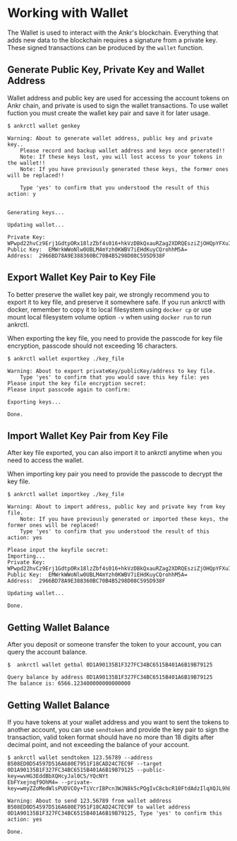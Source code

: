 # Working with Wallet
The Wallet is used to interact with the Ankr's blockchain. Everything that adds new data to the blockchain requires a signature from a private key. These signed transactions can be produced by the `wallet` function.
## Generate Public Key, Private Key and Wallet Address
Wallet address and public key are used for accessing the account tokens on Ankr chain, and private is used to sign the wallet transactions. To use wallet fuction you must create the wallet key pair and save it for later usage.
```
$ ankrctl wallet genkey

Warning: About to generate wallet address, public key and private key..
	Please record and backup wallet address and keys once generated!!
	Note: If these keys lost, you will lost access to your tokens in the wallet!!
	Note: If you have previously generated these keys, the former ones will be replaced!!

	Type 'yes' to confirm that you understood the result of this action: y


Generating keys...

Updating wallet...

Private Key:  WPwpd22hvCz9Erj1GdtpORx18lzZbf4s016+hkVzDBkQxauRZag2XDRQEsziZjOHQpYFXuIQd0q7IJCuiGEzkA==
Public Key:  EMWrkWWoNlw0UBLM4mYzh0KWBV7iEHdKuyCQrohhM5A=
Address:  2966BD78A9E388360BC70B4B5298D08C595D938F
```

## Export Wallet Key Pair to Key File
To better preserve the wallet key pair, we strongly recommend you to export it to key file, and preserve it somewhere safe. If you run ankrctl with docker, remember to copy it to local filesystem using `docker cp` or use mount local filesystem volume option `-v` when using `docker run` to run ankrctl.

When exporting the key file, you need to provide the passcode for key file encryption, passcode should not exceeding 16 characters.
```
$ ankrctl wallet exportkey ./key_file

Warning: About to export privateKey/publicKey/address to key file.
	Type 'yes' to confirm that you would save this key file: yes
Please input the key file encryption secret:
Please input passcode again to confirm:

Exporting keys...

Done.
```
## Import Wallet Key Pair from Key File
After key file exported, you can also import it to ankrctl anytime when you need to access the wallet.

When importing key pair you need to provide the passcode to decrypt the key file.
```
$ ankrctl wallet importkey ./key_file

Warning: About to import address, public key and private key from key file.
	Note: If you have previously generated or imported these keys, the former ones will be replaced!
	Type 'yes' to confirm that you understood the result of this action: yes

Please input the keyfile secret:
Importing...
Private Key:  WPwpd22hvCz9Erj1GdtpORx18lzZbf4s016+hkVzDBkQxauRZag2XDRQEsziZjOHQpYFXuIQd0q7IJCuiGEzkA==
Public Key:  EMWrkWWoNlw0UBLM4mYzh0KWBV7iEHdKuyCQrohhM5A=
Address:  2966BD78A9E388360BC70B4B5298D08C595D938F

Updating wallet...

Done.
```

## Getting Wallet Balance
After you deposit or someone transfer the token to your account, you can query the account balance.
```
$  ankrctl wallet getbal 0D1A90135B1F327FC34BC6515B401A6B19B79125

Query balance by address 0D1A90135B1F327FC34BC6515B401A6B19B79125
The balance is: 6566.123400000000000000
```
## Getting Wallet Balance
If you have tokens at your wallet address and you want to sent the tokens to another account, you can use `sendtoken` and provide the key pair to sign the transaction, valid token format should have no more than 18 digits after decimal point, and not exceeding the balance of your account.
```
$ ankrctl wallet sendtoken 123.56789 --address B508ED0D54597D516A680E7951F18CAD24C7EC9F --target 0D1A90135B1F327FC34BC6515B401A6B19B79125 --public-key=wvHG3EddBbXQHcyJal0CS/YQcNYt
EbFYxejnqf9OhM4= --private-key=wmyZZoMedWlsPUDVCOy+TiVcrIBPcn3WJN8k5cPQgIvC8cbcR10FtdAdzIlqXQJL9hBw1i0RsVjF6Oep/06Ezg==

Warning: About to send 123.56789 from wallet address B508ED0D54597D516A680E7951F18CAD24C7EC9F to wallet address 0D1A90135B1F327FC34BC6515B401A6B19B79125, Type 'yes' to confirm this action: yes

Done.
